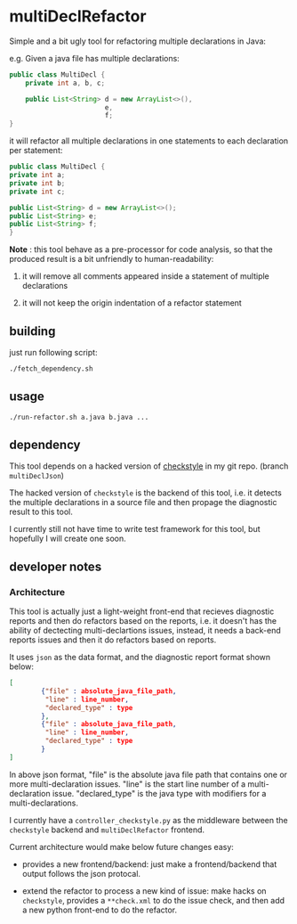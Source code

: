 # multiDeclRefactor

Simple and a bit ugly tool for refactoring multiple declarations in Java:

e.g. Given a java file has multiple declarations:

```java
public class MultiDecl {
    private int a, b, c;

    public List<String> d = new ArrayList<>(),
                        e,
                        f;
}
```

it will refactor all multiple declarations in one statements to each declaration per statement:
```java
public class MultiDecl {
private int a;
private int b;
private int c;

public List<String> d = new ArrayList<>();
public List<String> e;
public List<String> f;
}
```

**Note** : this tool behave as a pre-processor for code analysis, so that the produced result is a bit unfriendly to human-readability:

1. it will remove all comments appeared inside a statement of multiple declarations

2. it will not keep the origin indentation of a refactor statement

## building
just run following script:
```bash
./fetch_dependency.sh
```
## usage

```bash
./run-refactor.sh a.java b.java ...
```

## dependency

This tool depends on a hacked version of [checkstyle](https://github.com/CharlesZ-Chen/checkstyle) in my git repo. (branch `multiDeclJson`)

The hacked version of `checkstyle` is the backend of this tool, i.e. it detects the multiple declarations in a source file and then propage the diagnostic result to this tool.

I currently still not have time to write test framework for this tool, but hopefully I will create one soon.

## developer notes

### Architecture

This tool is actually just a light-weight front-end that recieves diagnostic reports and then do refactors based on the reports, i.e. it doesn't has the ability of dectecting multi-declartions issues, instead, it needs a back-end reports issues and then it do refactors based on reports.

It uses `json` as the data format, and the diagnostic report format shown below:

```json
[
        {"file" : absolute_java_file_path,
         "line" : line_number,
         "declared_type" : type
        },
        {"file" : absolute_java_file_path,
         "line" : line_number,
         "declared_type" : type
        }
]
```

In above json format, "file" is the absolute java file path that contains one or more multi-declaration issues. "line" is the start line number of a multi-declaration issue. "declared_type" is the java type with modifiers for a multi-declarations.

I currently have a `controller_checkstyle.py` as the middleware between the `checkstyle` backend and `multiDeclRefactor` frontend.

Current architecture would make below future changes easy:

- provides a new frontend/backend: just make a frontend/backend that output follows the json protocal.

- extend the refactor to process a new kind of issue: make hacks on `checkstyle`, provides a `**check.xml` to do the issue check, and then add a new python front-end to do the refactor.
